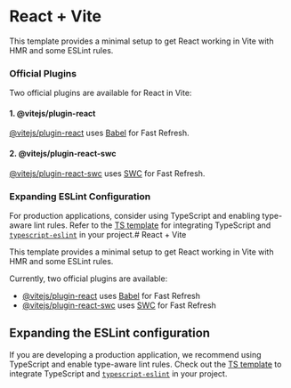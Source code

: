 # React + Vite

This template provides a minimal setup to get React working in Vite with HMR and some ESLint rules.

### Official Plugins

Two official plugins are available for React in Vite:

#### 1. @vitejs/plugin-react

[@vitejs/plugin-react](https://github.com/vitejs/vite-plugin-react/blob/main/packages/plugin-react/README.md) uses [Babel](https://babeljs.io/) for Fast Refresh.

#### 2. @vitejs/plugin-react-swc

[@vitejs/plugin-react-swc](https://github.com/vitejs/vite-plugin-react-swc) uses [SWC](https://swc.rs/) for Fast Refresh.

### Expanding ESLint Configuration

For production applications, consider using TypeScript and enabling type-aware lint rules. Refer to the [TS template](https://github.com/vitejs/vite/tree/main/packages/create-vite/template-react-ts) for integrating TypeScript and [`typescript-eslint`](https://typescript-eslint.io) in your project.# React + Vite

This template provides a minimal setup to get React working in Vite with HMR and some ESLint rules.

Currently, two official plugins are available:

- [@vitejs/plugin-react](https://github.com/vitejs/vite-plugin-react/blob/main/packages/plugin-react/README.md) uses [Babel](https://babeljs.io/) for Fast Refresh
- [@vitejs/plugin-react-swc](https://github.com/vitejs/vite-plugin-react-swc) uses [SWC](https://swc.rs/) for Fast Refresh

## Expanding the ESLint configuration

If you are developing a production application, we recommend using TypeScript and enable type-aware lint rules. Check out the [TS template](https://github.com/vitejs/vite/tree/main/packages/create-vite/template-react-ts) to integrate TypeScript and [`typescript-eslint`](https://typescript-eslint.io) in your project.
